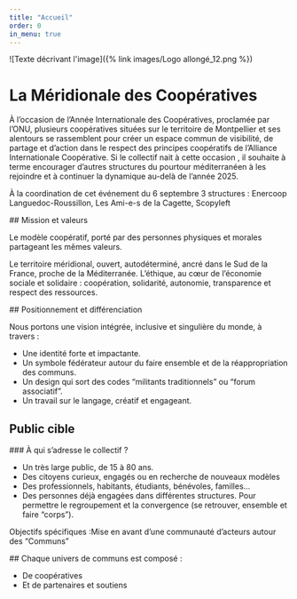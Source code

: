 ```yaml
---
title: "Accueil"
order: 0
in_menu: true
---
```

![Texte décrivant l'image]({% link images/Logo allongé_12.png %})

# La Méridionale des Coopératives

À l’occasion de l’Année Internationale des Coopératives, proclamée par l’ONU, plusieurs coopératives situées sur le territoire de Montpellier et ses alentours se rassemblent pour créer un espace commun de visibilité, de partage et d’action dans le respect des principes coopératifs de l’Alliance Internationale Coopérative.
Si le collectif nait à cette occasion , il souhaite à terme encourager d’autres structures du pourtour méditerranéen à les rejoindre et à continuer la dynamique au-delà de l’année 2025.

À la coordination de cet événement du 6 septembre 3 structures : Enercoop
Languedoc-Roussillon, Les Ami-e-s de la Cagette, Scopyleft 


## Mission et valeurs

Le modèle coopératif, porté par des personnes physiques et morales partageant les mêmes valeurs.

Le territoire méridional, ouvert, autodéterminé, ancré dans le Sud de la France, proche de la Méditerranée.
L’éthique, au cœur de l’économie sociale et solidaire : coopération, solidarité, autonomie, transparence et respect des ressources.

## Positionnement et différenciation

Nous portons une vision intégrée, inclusive et singulière du monde, à travers :

- Une identité forte et impactante.
- Un symbole fédérateur autour du faire ensemble et de la réappropriation des communs.
- Un design qui sort des codes “militants traditionnels” ou “forum associatif”.
- Un travail sur le langage, créatif et engageant.


## Public cible
### À qui s’adresse le collectif ?

- Un très large public, de 15 à 80 ans.
- Des citoyens curieux, engagés ou en recherche de nouveaux modèles
- Des professionnels, habitants, étudiants, bénévoles, familles…
- Des personnes déjà engagées dans différentes structures. Pour permettre le regroupement et la convergence (se retrouver, ensemble et faire “corps”).


Objectifs spécifiques :Mise en avant d’une communauté d’acteurs autour des “Communs”

## Chaque univers de communs est composé :

- De coopératives
- Et de partenaires et soutiens 